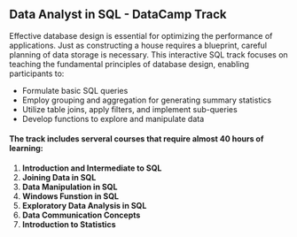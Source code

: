 ## Data Analyst in SQL - DataCamp Track 
Effective database design is essential for optimizing the performance of applications. Just as constructing a house requires a blueprint, careful planning of data storage is necessary. This interactive SQL track focuses on teaching the fundamental principles of database design, enabling participants to:
- Formulate basic SQL queries
- Employ grouping and aggregation for generating summary statistics
- Utilize table joins, apply filters, and implement sub-queries
- Develop functions to explore and manipulate data
#### The track includes serveral courses that require almost 40 hours of learning:
1. **Introduction and Intermediate to SQL**
2. **Joining Data in SQL**
3. **Data Manipulation in SQL**
4. **Windows Funstion in SQL**
5. **Exploratory Data Analysis in SQL**
6. **Data Communication Concepts**
7. **Introduction to Statistics** 
